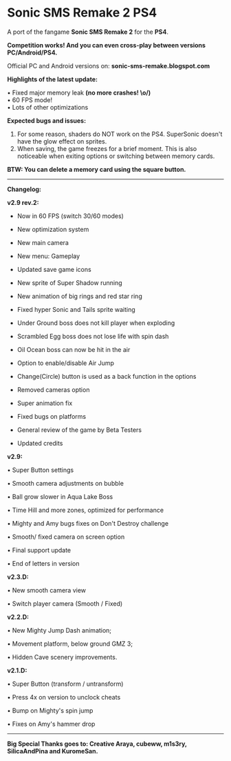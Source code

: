 # Sonic SMS Remake 2 PS4

A port of the fangame **Sonic SMS Remake 2** for the **PS4**.

**Competition works! And you can even cross-play between versions PC/Android/PS4.**

Official PC and Android versions on: **sonic-sms-remake.blogspot.com**

**Highlights of the latest update:**

• Fixed major memory leak **(no more crashes! \o/)**
<br>
• 60 FPS mode!
<br>
• Lots of other optimizations

**Expected bugs and issues:**

1. For some reason, shaders do NOT work on the PS4. SuperSonic doesn't have the glow effect on sprites.
2. When saving, the game freezes for a brief moment. This is also noticeable when exiting options or switching between memory cards.

**BTW: You can delete a memory card using the square button.**

--------------------

**Changelog:**


**v2.9 rev.2:**

- Now in 60 FPS (switch 30/60 modes)

- New optimization system

- New main camera

- New menu: Gameplay

- Updated save game icons

- New sprite of Super Shadow running

- New animation of big rings and red star ring

- Fixed hyper Sonic and Tails sprite waiting

- Under Ground boss does not kill player when exploding

- Scrambled Egg boss does not lose life with spin dash

- Oil Ocean boss can now be hit in the air

- Option to enable/disable Air Jump

- Change(Circle) button is used as a back function in the options

- Removed cameras option

- Super animation fix

- Fixed bugs on platforms

- General review of the game by Beta Testers

- Updated credits


**v2.9:**

• Super Button settings

• Smooth camera adjustments on bubble

• Ball grow slower in Aqua Lake Boss

• Time Hill and more zones, optimized for performance

• Mighty and Amy bugs fixes on Don't Destroy challenge

• Smooth/ fixed camera on screen option

• Final support update

• End of letters in version


**v2.3.D:**

• New smooth camera view

• Switch player camera (Smooth / Fixed)


**v2.2.D:**

• New Mighty Jump Dash animation;

• Movement platform, below ground GMZ 3;

• Hidden Cave scenery improvements.


**v2.1.D:**

• Super Button (transform / untransform)

• Press 4x on version to unclock cheats

• Bump on Mighty's spin jump

• Fixes on Amy's hammer drop

------------------------

**Big Special Thanks goes to: Creative Araya, cubeww, m1s3ry, SilicaAndPina and KuromeSan.**
